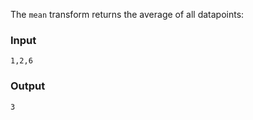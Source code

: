 The `mean` transform returns the average of all datapoints:

### Input

```
1,2,6
```

### Output

```
3
```
